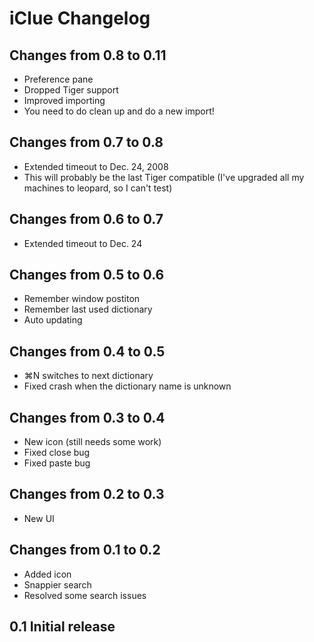 # iClue Changelog

## Changes from 0.8 to 0.11

- Preference pane
- Dropped Tiger support
- Improved importing
- You need to do clean up and do a new import!

## Changes from 0.7 to 0.8

- Extended timeout to Dec. 24, 2008
- This will probably be the last Tiger compatible (I've upgraded all my machines to leopard, so I can't test)

## Changes from 0.6 to 0.7

- Extended timeout to Dec. 24

## Changes from 0.5 to 0.6

- Remember window postiton
- Remember last used dictionary
- Auto updating

## Changes from 0.4 to 0.5

- ⌘N switches to next dictionary
- Fixed crash when the dictionary name is unknown

## Changes from 0.3 to 0.4

- New icon (still needs some work)
- Fixed close bug
- Fixed paste bug

## Changes from 0.2 to 0.3

- New UI

## Changes from 0.1 to 0.2

- Added icon
- Snappier search
- Resolved some search issues

## 0.1 Initial release